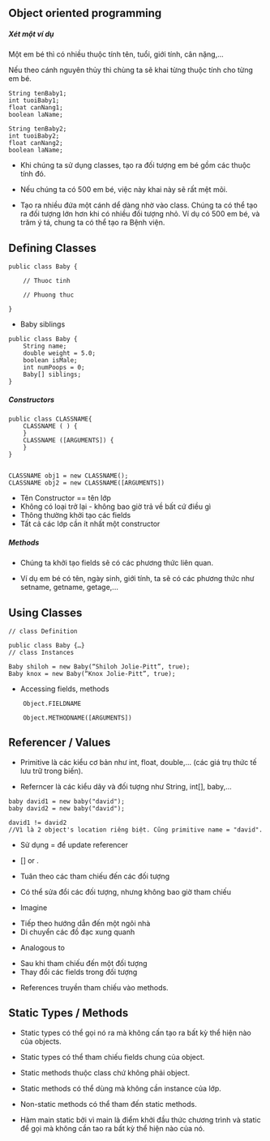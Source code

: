 ﻿## Object oriented programming

##### Xét một ví dụ

Một em bé thì có nhiều thuộc tính tên, tuổi, giới tính, cân nặng,...

Nếu theo cánh nguyên thủy thì chùng ta sẽ khai từng thuộc tính cho từng em bé.

````
String tenBaby1;
int tuoiBaby1;
float canNang1;
boolean laName;

String tenBaby2;
int tuoiBaby2;
float canNang2;
boolean laName;
````

* Khi chúng ta sử  dụng classes, tạo ra đối tượng em bé gồm các thuộc tính đó.


* Nếu chúng ta có 500 em bé, việc này khai này sẽ rất mệt mõi.

* Tạo ra nhiều đứa một cánh dể dàng nhờ vào class. Chúng ta có thể tạo ra đối tượng lớn hơn khi có nhiều đối tượng nhỏ. Ví dụ có 500 em bé, và trăm ý tá, chung ta có thể tạo ra Bệnh viện. 
 
<a name = "2"></a>
## Defining Classes

````
public class Baby {

	// Thuoc tinh
	
	// Phuong thuc

} 
````

* Baby siblings

````
public class Baby {
	String name;
	double weight = 5.0;
	boolean isMale;
	int numPoops = 0;
	Baby[] siblings;
} 
````

##### Constructors 

````
public class CLASSNAME{
	CLASSNAME ( ) {
	}
	CLASSNAME ([ARGUMENTS]) {
	}
}


CLASSNAME obj1 = new CLASSNAME();
CLASSNAME obj2 = new CLASSNAME([ARGUMENTS])
````

* Tên Constructor == tên lớp
* Không có loại trở lại - không bao giờ trả về bất cứ điều gì
* Thông thường khởi tạo các fields
* Tất cả các lớp cần ít nhất một constructor

##### Methods

* Chúng ta khởi tạo fields sẽ có các phương thức liên quan.

* Ví dụ em bé có tên, ngày sinh, giới tính, ta sẽ có các phương thức như setname, getname, getage,...




<a name = "3"></a>
## Using Classes

````
// class Definition

public class Baby {…}
// class Instances

Baby shiloh = new Baby(“Shiloh Jolie-Pitt”, true);
Baby knox = new Baby(“Knox Jolie-Pitt”, true); 
````

* Accessing fields, methods

````
	Object.FIELDNAME 

	Object.METHODNAME([ARGUMENTS]) 
````
	

<a name = "4"></a>
## Referencer / Values

* Primitive là các kiểu cơ bản như int, float, double,...  (các giá trụ thức tế lưu trữ trong biến).

* Referncer là các kiểu dãy và đối tượng như String, int[], baby,...


````
baby david1 = new baby("david");
baby david2 = new baby("david");

david1 != david2
//Vì là 2 object's location riêng biệt. Cũng primitive name = "david".
````

* Sử dụng = để update referencer

* [] or .

* Tuân theo các tham chiếu đến các đối tượng
* Có thể sửa đổi các đối tượng, nhưng không bao giờ tham chiếu

* Imagine

- Tiếp theo hướng dẫn đến một ngôi nhà
- Di chuyển các đồ đạc xung quanh
* Analogous to

- Sau khi tham chiếu đến một đối tượng
- Thay đổi các fields trong đối tượng

* References truyền tham chiếu vào methods.
<a name = "5"></a>
## Static Types / Methods

* Static types có thể gọi nó ra mà không cấn tạo ra bất kỳ thể hiện nào của objects.

* Static types có thể tham chiếu fields chung của object.

* Static methods thuộc class chứ không phải object.

* Static methods có thể dùng mà không cần instance của lớp.

* Non-static methods có thể  tham đến static methods.

* Hàm main static bởi vì main là điểm khởi đầu thức chương trình và static để  gọi mà không cần tao ra bất kỳ thể hiện nào của nó.